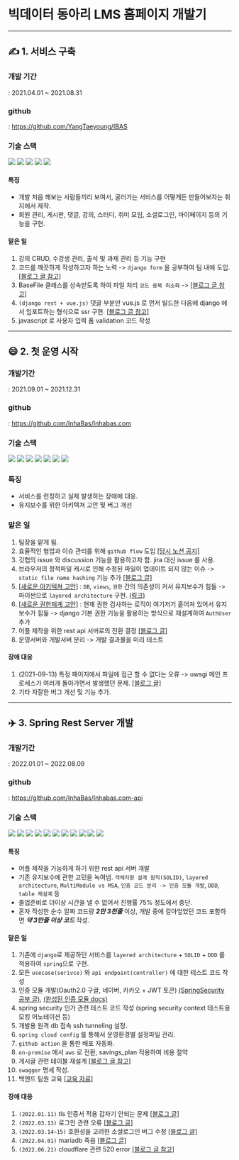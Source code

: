 # 빅데이터 동아리 LMS 홈페이지 개발기 

---

## :writing_hand: 1. 서비스 구축
### 개발 기간
  : 2021.04.01 ~ 2021.08.31
### github
  : https://github.com/YangTaeyoung/IBAS  
### 기술 스택
  <img src="https://img.shields.io/badge/Django-092E20?style=for-the-badge&logo=Django&logoColor=white"> <img src="https://img.shields.io/badge/nginx-009639?style=for-the-badge&logo=NGINX&logoColor=white"> <img src="https://img.shields.io/badge/mariadb-003545?style=for-the-badge&logo=MariaDB&logoColor=white"> <img src="https://img.shields.io/badge/vue.js-4FC08D?style=for-the-badge&logo=Vue.js&logoColor=white"> <img src="https://img.shields.io/badge/GoDaddy-1BDBDB?style=for-the-badge&logo=GoDaddy&logoColor=white">
#### 특징 
  - 개발 처음 해보는 사람들끼리 보여서, 굴러가는 서비스를 어떻게든 만들어보자는 취지에서 제작.
  - 회원 관리, 게시판, 댓글, 강의, 스터디, 취미 모임, 소셜로그인, 마이페이지 등의 기능을 구현.
#### 맡은 일
1. 강의 CRUD, 수강생 관리, 출석 및 과제 관리 등 기능 구현
2. 코드를 깨끗하게 작성하고자 하는 노력 -> `django form` 을 공부하여 팀 내에 도입. [[블로그 글 참고]](https://letsmakemyselfprogrammer.tistory.com/27)
3. BaseFile 클래스를 상속받도록 하여 파일 처리 `코드 중복 최소화` -> [[블로그 글 참고]](https://letsmakemyselfprogrammer.tistory.com/28)
4. `(django rest + vue.js)` 댓글 부분만 vue.js 로 먼저 빌드한 다음에 django 에서 임포트하는 형식으로 ssr 구현. [[블로그 글 참고]](https://letsmakemyselfprogrammer.tistory.com/41)
4. javascript 로 사용자 입력 폼 validation 코드 작성
  
---

## :smile: 2. 첫 운영 시작
### 개발기간
  : 2021.09.01 ~ 2021.12.31
### github
  : https://github.com/InhaBas/Inhabas.com
### 기술 스택
  <img src="https://img.shields.io/badge/Django-092E20?style=for-the-badge&logo=Django&logoColor=white"> <img src="https://img.shields.io/badge/nginx-009639?style=for-the-badge&logo=NGINX&logoColor=white"> <img src="https://img.shields.io/badge/mariadb-003545?style=for-the-badge&logo=MariaDB&logoColor=white"> <img src="https://img.shields.io/badge/vue.js-4FC08D?style=for-the-badge&logo=Vue.js&logoColor=white"> <img src="https://img.shields.io/badge/Sentry-362D59?style=for-the-badge&logo=Sentry&logoColor=white"> <img src="https://img.shields.io/badge/GoDaddy-1BDBDB?style=for-the-badge&logo=GoDaddy&logoColor=white"> <img src="https://img.shields.io/badge/Cloudflare-F38020?style=for-the-badge&logo=Cloudflare&logoColor=white">
### 특징
 - 서비스를 런칭하고 실제 발생하는 장애에 대응.
 - 유지보수를 위한 아키텍쳐 고안 및 버그 개선
### 맡은 일
  1. 팀장을 맡게 됨.
  2. 효율적인 협업과 이슈 관리를 위해 `github flow` 도입 [[당시 노션 공지]](https://fragrant-comfort-49c.notion.site/Git-Convention-ba9845b725934591878627f25554cf37)
  3. 깃헙의 issue 와 discussion 기능을 활용하고자 함. jira 대신 issue 를 사용. 
  4. 브라우저의 정적파일 캐시로 인해 수정된 파일이 업데이트 되지 않는 이슈 -> `static file name hashing` 기능 추가 [[블로그 글]](https://letsmakemyselfprogrammer.tistory.com/42)
  5. [[새로운 아키텍쳐 고안]](https://github.com/InhaBas/Inhabas.com/discussions/76) : `DB`, `views`, `권한` 간의 의존성이 커서 유지보수가 힘듦 -> 파이썬으로 `layered architecture` 구현. [(링크)](https://github.com/Dong-Hyeon-Yu/Inhabas.com/commit/6520c3041bccb5dea9f76c2ca9f83a42442e676a)
  6. [[새로운 권한체계 고안]](https://github.com/InhaBas/Inhabas.com/discussions/77) : 현재 권한 검사하는 로직이 여기저기 흩어져 있어서 유지보수가 힘듦 -> django 기본 권한 기능을 활용하는 방식으로 재설계하여 `AuthUser` 추가
  7. 어플 제작을 위한 rest api 서버로의 전환 결정 [[블로그 글]](https://letsmakemyselfprogrammer.tistory.com/64)
  8. 운영서버와 개발서버 분리 -> 개발 결과물을 미리 테스트
#### 장애 대응
  1. (2021-09-13) 특정 페이지에서 파일에 접근 할 수 없다는 오류 -> uwsgi 메인 프로세스가 여러개 돌아가면서 발생했던 문제. [[블로그 글]](https://letsmakemyselfprogrammer.tistory.com/47)
  2. 기타 자잘한 버그 개선 및 기능 추가.
  
  ---
  
## :airplane: 3. Spring Rest Server 개발
### 개발기간
  : 2022.01.01 ~ 2022.08.09
### github
  : https://github.com/InhaBas/Inhabas.com-api
### 기술 스택
  <img src="https://img.shields.io/badge/SpringBoot-6DB33F?style=for-the-badge&logo=SpringBoot&logoColor=white"> <img src="https://img.shields.io/badge/Swagger-85EA2D?style=for-the-badge&logo=Swagger&logoColor=white"> <img src="https://img.shields.io/badge/SpringSecurity-6DB33F?style=for-the-badge&logo=SpringSecurity&logoColor=white"> <img src="https://img.shields.io/badge/docker-2496ED?style=for-the-badge&logo=Docker&logoColor=white"> <img src="https://img.shields.io/badge/githubActions-2088FF?style=for-the-badge&logo=GithubActions&logoColor=white"> <img src="https://img.shields.io/badge/vue.js-4FC08D?style=for-the-badge&logo=Vue.js&logoColor=white"> <img src="https://img.shields.io/badge/nginx-009639?style=for-the-badge&logo=NGINX&logoColor=white"> <img src="https://img.shields.io/badge/mariadb-003545?style=for-the-badge&logo=MariaDB&logoColor=white"> <img src="https://img.shields.io/badge/Amazon-FF9900?style=for-the-badge&logo=AmazonEC2&logoColor=white"> <img src="https://img.shields.io/badge/JUnit5-25A162?style=for-the-badge&logo=JUnit5&logoColor=white"> <img src="https://img.shields.io/badge/Cloudflare-F38020?style=for-the-badge&logo=Cloudflare&logoColor=white">
#### 특징
  - 어플 제작을 가능하게 하기 위한 rest api 서버 개발
  - 기존 유지보수에 관한 고민을 녹여냄. `객체지향 설계 원칙(SOLID)`, `layered architecture`, `MultiModule vs MSA`, `인증 코드 분리 -> 인증 모듈 개발`, `DDD`, `table 재설계` 등 
  - 졸업준비로 더이상 시간을 낼 수 없어서 진행률 75% 정도에서 중단.
  - 혼자 작성한 순수 알짜 코드량 ***2만 3천줄*** 이상, 개발 중에 갈아엎었던 코드 포함하면 ***약 3만줄 이상 코드*** 작성. 
#### 맡은 일
  1. 기존에 `django`로 제공하던 서비스를 `layered architecture` + `SOLID` + `DDD` 를 적용하여 `spring`으로 구현.
  2. 모든 `usecase(serivce)` 와 `api endpoint(controller)` 에 대한 테스트 코드 작성
  3. 인증 모듈 개발(Oauth2.0 구글, 네이버, 카카오 + JWT 토큰) [(SpringSecurity 공부 글)](https://github.com/InhaBas/Inhabas.com-api/issues/3), [(완성된 인증 모듈 docs)](https://letsmakemyselfprogrammer.tistory.com/121)
  4. spring security 인가 관련 테스트 코드 작성 (spring security context 테스트용 모킹 어노테이션 등)
  5. 개발용 원격 db 접속 ssh tunneling 설정.
  6. `spring cloud config` 를 통해서 운영환경별 설정파일 관리.
  7. `github action` 을 통한 배포 자동화.
  8. `on-premise` 에서 `aws` 로 전환, savings_plan 적용하여 비용 절약
  9. 게시글 관련 테이블 재설계 [[블로그 글 참고]](https://letsmakemyselfprogrammer.tistory.com/38)
  10. `swagger` 명세 작성.
  11. 백엔드 팀원 교육 [[교육 자료]](https://letsmakemyselfprogrammer.tistory.com/83)
#### 장애 대응
  1. `(2022.01.11)` tls 인증서 적용 갑자기 안되는 문제 [[블로그 글]](https://letsmakemyselfprogrammer.tistory.com/48)
  2. `(2022.03.13)` 로그인 관련 오류 [[블로그 글]](https://letsmakemyselfprogrammer.tistory.com/65)
  3. `(2022.03.14~15)` 호환성을 고려한 소셜로그인 버그 수정 [[블로그 글]](https://letsmakemyselfprogrammer.tistory.com/69)
  4. `(2022.04.01)` mariadb 죽음 [[블로그 글]](https://letsmakemyselfprogrammer.tistory.com/84)
  5. `(2022.06.21)` cloudflare 관련 520 error [[블로그 글 참고]](https://letsmakemyselfprogrammer.tistory.com/118)
  
  
